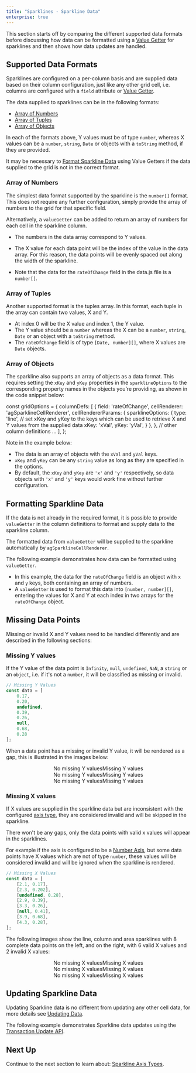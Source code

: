 ```yaml
---
title: "Sparklines - Sparkline Data"
enterprise: true
---
```


This section starts off by comparing the different supported data formats before discussing how data can be formatted
using a [Value Getter](/value-getters/) for sparklines and then shows how data updates are handled.

## Supported Data Formats

Sparklines are configured on a per-column basis and are supplied data based on their column configuration, just like any
other grid cell, i.e. columns are configured with a `field` attribute or [Value Getter](/value-getters/).

The data supplied to sparklines can be in the following formats:

- [Array of Numbers](/sparklines-data/#array-of-numbers)
- [Array of Tuples](/sparklines-data/#array-of-tuples)
- [Array of Objects](/sparklines-data/#array-of-objects)

In each of the formats above, Y values must be of type `number`, whereas X values can be a `number`, `string`, `Date` or
objects with a `toString` method, if they are provided.

It may be necessary to [Format Sparkline Data](/sparklines-data/#formatting-sparkline-data) using Value Getters if the data
supplied to the grid is not in the correct format.

### Array of Numbers

The simplest data format supported by the sparkline is the `number[]` format. This does not require any further
configuration, simply provide the array of numbers to the grid for that specific field.

Alternatively, a `valueGetter` can be added to return an array of numbers for each cell in the sparkline column.

- The numbers in the data array correspond to Y values.
- The X value for each data point will be the index of the value in the data array. For this reason, the data points will be evenly spaced out along the width of the sparkline.

- Note that the data for the `rateOfChange` field in the data.js file is a `number[]`.

<grid-example title='Sparkline Data - Array of Numbers' name='sparkline-data-number-array' type='generated' options='{ "enterprise": true, "exampleHeight": 585, "modules": ["clientside", "sparklines"] }'></grid-example>

### Array of Tuples

Another supported format is the tuples array. In this format, each tuple in the array can contain two values, X and Y.

- At index 0 will be the X value and index 1, the Y value.
- The Y value should be a `number` whereas the X can be a `number`, `string`, `Date` or an object with a `toString` method.
- The `rateOfChange` field is of type `[Date, number][]`, where X values are `Date` objects.

<grid-example title='Sparkline Data - Array of Tuples' name='sparkline-data-tuple-array' type='generated' options='{ "enterprise": true, "exampleHeight": 585, "modules": ["clientside", "sparklines"] }'></grid-example>

### Array of Objects

The sparkline also supports an array of objects as a data format. This requires setting the `xKey` and `yKey` properties in
the `sparklineOptions` to the corresponding property names in the objects you’re providing, as shown in the code snippet below:

<snippet>
const gridOptions = {
    columnDefs: [
        {
            field: 'rateOfChange',
            cellRenderer: 'agSparklineCellRenderer',
            cellRendererParams: {
                sparklineOptions: {
                    type: 'line',
                    // set xKey and yKey to the keys which can be used to retrieve X and Y values from the supplied data
                    xKey: 'xVal',
                    yKey: 'yVal',
                }
            },
        },
        // other column definitions ...
    ],
};
</snippet>

Note in the example below:

- The data is an array of objects with the `xVal` and `yVal` keys.
- `xKey` and `yKey` can be any `string` value as long as they are specified in the options.
- By default, the `xKey` and `yKey` are `'x'` and `'y'` respectively, so data objects with `'x'` and `'y'` keys would work fine without further configuration.

<grid-example title='Sparkline Data - Array of Objects' name='sparkline-data-object-array' type='generated' options='{ "enterprise": true, "exampleHeight": 585, "modules": ["clientside", "sparklines"] }'></grid-example>

## Formatting Sparkline Data

If the data is not already in the required format, it is possible to provide `valueGetter` in the column definitions to format and supply data to the sparkline column.

The formatted data from `valueGetter` will be supplied to the sparkline automatically by `agSparklineCellRenderer`.

The following example demonstrates how data can be formatted using `valueGetter`.

- In this example, the data for the `rateOfChange` field is an object with `x` and `y` keys, both containing an array of numbers.
- A `valueGetter` is used to format this data into `[number, number][]`, entering the values for X and Y at each index in two arrays for the `rateOfChange` object.

<grid-example title='Formatting Sparkline Data' name='formatting-sparkline-data' type='generated' options='{ "enterprise": true, "exampleHeight": 585, "modules": ["clientside", "sparklines"] }'></grid-example>

## Missing Data Points

Missing or invalid X and Y values need to be handled differently and are described in the following sections:

### Missing Y values

If the Y value of the data point is `Infinity`, `null`, `undefined`, `NaN`, a `string` or an `object`, i.e. if it's not
a `number`, it will be classified as missing or invalid.

```js
// Missing Y Values
const data = [
    0.17,
    0.20,
    undefined,
    0.39,
    0.26,
    null,
    0.68,
    0.28
];
```

When a data point has a missing or invalid Y value, it will be rendered as a gap, this is illustrated in the images below:

<div style="display: flex; justify-content: center;">
    <image-caption src="resources/line-sparkline.png" alt="Line sparkline." width="250px" constrained="true">No missing Y values</image-caption>
    <image-caption src="resources/line-sparkline-invalid-y-values.png" alt="Line sparkline with gaps for invalid Y values." width="250px" constrained="true">Missing Y values</image-caption>
</div>

<div style="display: flex; justify-content: center;">
    <image-caption src="resources/column-sparkline.png" alt="Column Sparkline" width="250px" constrained="true">No missing Y values</image-caption>
    <image-caption src="resources/column-sparkline-invalid-y-values.png" alt="Column sparkline with gaps for invalid Y values" width="250px" constrained="true">Missing Y values</image-caption>
</div>

<div style="display: flex; justify-content: center;">
    <image-caption src="resources/area-sparkline.png" alt="Area Sparkline" width="250px" constrained="true">No missing Y values</image-caption>
    <image-caption src="resources/area-sparkline-invalid-y-values.png" alt="Area sparkline with gaps for invalid Y values" width="250px" constrained="true">Missing Y values</image-caption>
</div>


### Missing X values

If X values are supplied in the sparkline data but are inconsistent with the configured [axis type](/sparklines-axis-types/),
they are considered invalid and will be skipped in the sparkline.

There won't be any gaps, only the data points with valid x values will appear in the sparklines.

For example if the axis is configured to be a [Number Axis](/sparklines-axis-types/#number-axis), but some data points
have X values which are not of type `number`, these values will be considered invalid and will be ignored when the
sparkline is rendered.

```js
// Missing X Values
const data = [
    [2.1, 0.17],
    [2.3, 0.202],
    [undefined, 0.28],
    [2.9, 0.39],
    [3.3, 0.26],
    [null, 0.41],
    [3.9, 0.68],
    [4.3, 0.28],
];
```

The following images show the line, column and area sparklines with 8 complete data points on the left, and on the
right, with 6 valid X values and 2 invalid X values:

<div style="display: flex; justify-content: center;">
    <image-caption src="resources/line-sparkline.png" alt="Line sparkline." width="250px" constrained="true">No missing X values</image-caption>
    <image-caption src="resources/line-sparkline-invalid-x-values.png" alt="Line sparkline with gaps for invalid Y values." width="250px" constrained="true">Missing X values</image-caption>
</div>
<div style="display: flex; justify-content: center;">
    <image-caption src="resources/column-sparkline.png" alt="Column Sparkline" width="250px" constrained="true">No missing X values</image-caption>
    <image-caption src="resources/column-sparkline-invalid-x-values.png" alt="Column sparkline with gaps for invalid Y values" width="250px" constrained="true">Missing X values</image-caption>
</div>
<div style="display: flex; justify-content: center;">
    <image-caption src="resources/area-sparkline.png" alt="Area Sparkline" width="250px" constrained="true">No missing X values</image-caption>
    <image-caption src="resources/area-sparkline-invalid-x-values.png" alt="Area sparkline with gaps for invalid Y values" width="250px" constrained="true">Missing X values</image-caption>
</div>

## Updating Sparkline Data

Updating Sparkline data is no different from updating any other cell data, for more details see
[Updating Data](/data-update/).

The following example demonstrates Sparkline data updates using the [Transaction Update API](/data-update-transactions/#transaction-update-api).

<grid-example title='Sparkline Data Updates' name='sparkline-data-updates' type='generated' options='{ "enterprise": true, "exampleHeight": 610, "modules": ["clientside", "sparklines"] }'></grid-example>

## Next Up

Continue to the next section to learn about: [Sparkline Axis Types](/sparklines-axis-types/).
